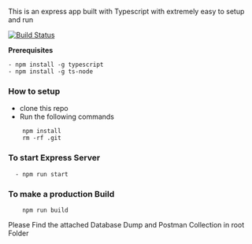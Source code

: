 
This is an express app built with Typescript with extremely easy to setup and run 

[![Build Status](https://travis-ci.com/techitesh/node-typescript-kit.svg?branch=master)](https://travis-ci.com/techitesh/node-typescript-kit)

**Prerequisites**
    
    - npm install -g typescript
    - npm install -g ts-node

### How to setup
- clone this repo
- Run the following commands
```shell
    npm install
    rm -rf .git
```

### To start Express Server
```shell
  - npm run start
```

### To make a production Build
```
    npm run build
```

Please Find the attached Database Dump and Postman Collection in root Folder
